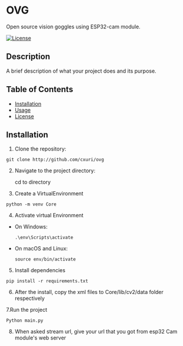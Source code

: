 # OVG
Open source vision goggles using ESP32-cam module.

[![License](https://img.shields.io/badge/License-MIT-blue.svg)](https://opensource.org/licenses/MIT)

## Description

A brief description of what your project does and its purpose.

## Table of Contents

- [Installation](#installation)
- [Usage](#usage)
- [License](#license)

## Installation

1. Clone the repository:

```
git clone http://github.com/cxuri/ovg
 ```
 
2. Navigate to the project directory:

   cd to directory

3. Create a VirtualEnvironment

```
python -m venv Core
```

4. Activate virtual Environment

- On Windows:
  ```
  .\env\Scripts\activate
  ```
- On macOS and Linux:
  ```
  source env/bin/activate
  ```

5. Install dependencies

```
pip install -r requirements.txt
 ```

6. After the install, copy the xml files to Core/lib/cv2/data folder respectively

7.Run the project

```
Python main.py
```

8. When asked stream url, give your url that you got from esp32 Cam module's web server


